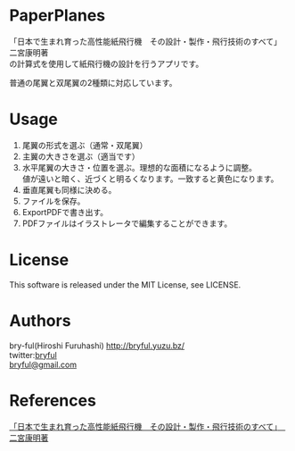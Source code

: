 ﻿# PaperPlanes
「日本で生まれ育った高性能紙飛行機　その設計・製作・飛行技術のすべて」　二宮康明著  
の計算式を使用して紙飛行機の設計を行うアプリです。  
  
普通の尾翼と双尾翼の2種類に対応しています。  
 
# Usage
1. 尾翼の形式を選ぶ（通常・双尾翼）
2. 主翼の大きさを選ぶ（適当です）
3. 水平尾翼の大きさ・位置を選ぶ。理想的な面積になるように調整。  
値が遠いと暗く、近づくと明るくなります。一致すると黄色になります。
4. 垂直尾翼も同様に決める。
5. ファイルを保存。
6. ExportPDFで書き出す。
7. PDFファイルはイラストレータで編集することができます。 



# License

This software is released under the MIT License, see LICENSE. 

# Authors

bry-ful(Hiroshi Furuhashi) http://bryful.yuzu.bz/  
twitter:[bryful](https://twitter.com/bryful)  
bryful@gmail.com  

# References
[「日本で生まれ育った高性能紙飛行機　その設計・製作・飛行技術のすべて」　二宮康明著](https://www.amazon.co.jp/%E9%AB%98%E6%80%A7%E8%83%BD%E7%B4%99%E9%A3%9B%E8%A1%8C%E6%A9%9F-%E3%81%9D%E3%81%AE%E8%A8%AD%E8%A8%88%E3%83%BB%E8%A3%BD%E4%BD%9C%E3%83%BB%E9%A3%9B%E8%A1%8C%E6%8A%80%E8%A1%93%E3%81%AE%E3%81%99%E3%81%B9%E3%81%A6-%E4%BA%8C%E5%AE%AE-%E5%BA%B7%E6%98%8E/dp/4416313071)  

